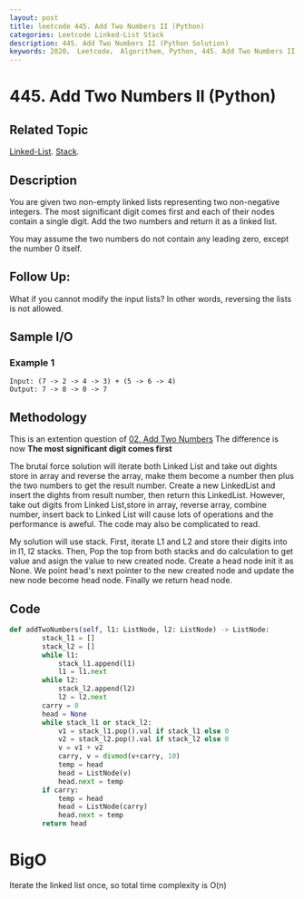 ```yaml
---
layout: post
title: leetcode 445. Add Two Numbers II (Python)
categories: Leetcode Linked-List Stack
description: 445. Add Two Numbers II (Python Solution)
keywords: 2020， Leetcode， Algorithem, Python, 445. Add Two Numbers II, zhenyu, Linked List, Stack
---
```


# 445. Add Two Numbers II (Python)

## Related Topic
<a href="/categories/#Linked-List" target="_blank"> Linked-List</a>.
<a href="/categories/#Stack" target="_blank"> Stack</a>.

## Description
You are given two non-empty linked lists representing two non-negative integers. The most significant digit comes first and each of their nodes contain a single digit. Add the two numbers and return it as a linked list.

You may assume the two numbers do not contain any leading zero, except the number 0 itself.

## Follow Up:
What if you cannot modify the input lists? In other words, reversing the lists is not allowed.

## Sample I/O

### Example 1
```
Input: (7 -> 2 -> 4 -> 3) + (5 -> 6 -> 4)
Output: 7 -> 8 -> 0 -> 7
```

## Methodology
This is an extention question of <a href="https://hishamelamir.github.io/2020/06/06/lc02/" target="_blank">02. Add Two Numbers</a> The difference is now **The most significant digit comes first**

The brutal force solution will iterate both Linked List and take out dights store in array and reverse the array, make them become a number then plus the two numbers to get the result number. Create a new LinkedList and insert the dights from result number, then return this LinkedList. However, take out digits from Linked List,store in array, reverse array, combine number, insert back to Linked List will cause lots of operations and the performance is aweful. The code may also be complicated to read.

My solution will use stack. 
First, iterate L1 and L2 and store their digits into in l1, l2 stacks.
Then, Pop the top from both stacks and do calculation to get value and asign the value to new created node.
Create a head node init it as None. We point head's next pointer to the new created node and update the new node become head node. 
Finally we return head node.

## Code
```python
def addTwoNumbers(self, l1: ListNode, l2: ListNode) -> ListNode:
        stack_l1 = []
        stack_l2 = []
        while l1:
            stack_l1.append(l1)
            l1 = l1.next
        while l2:
            stack_l2.append(l2)
            l2 = l2.next
        carry = 0
        head = None
        while stack_l1 or stack_l2:
            v1 = stack_l1.pop().val if stack_l1 else 0
            v2 = stack_l2.pop().val if stack_l2 else 0
            v = v1 + v2
            carry, v = divmod(v+carry, 10)
            temp = head
            head = ListNode(v)
            head.next = temp
        if carry:
            temp = head
            head = ListNode(carry)
            head.next = temp
        return head
```
# BigO
Iterate the linked list once, so total time complexity is O(n)
